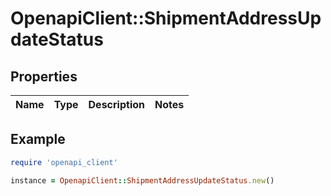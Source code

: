 # OpenapiClient::ShipmentAddressUpdateStatus

## Properties

| Name | Type | Description | Notes |
| ---- | ---- | ----------- | ----- |

## Example

```ruby
require 'openapi_client'

instance = OpenapiClient::ShipmentAddressUpdateStatus.new()
```

